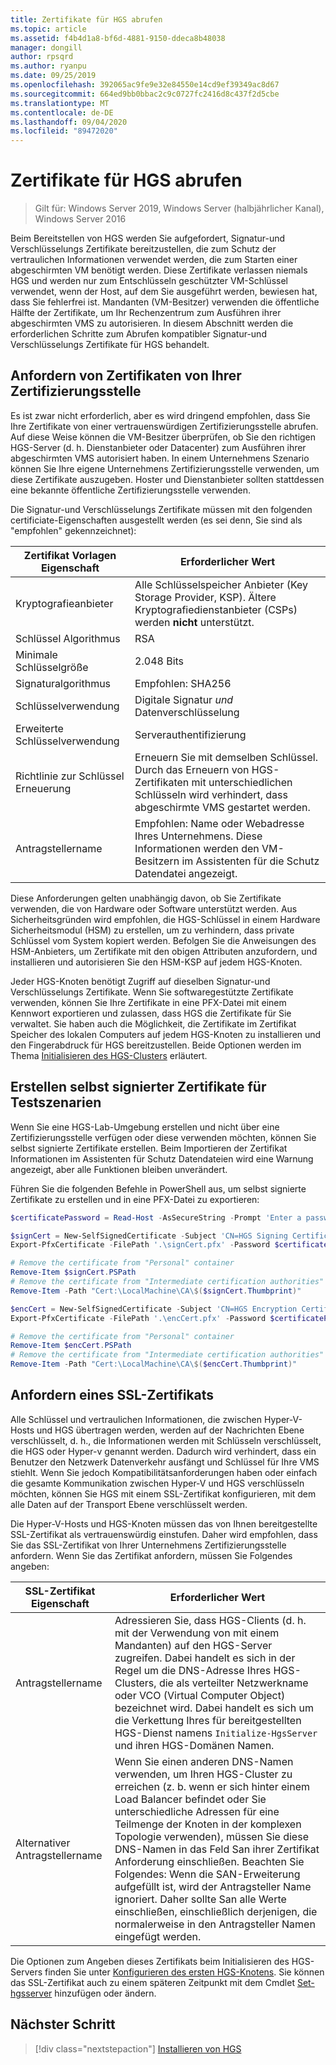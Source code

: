 ```yaml
---
title: Zertifikate für HGS abrufen
ms.topic: article
ms.assetid: f4b4d1a8-bf6d-4881-9150-ddeca8b48038
manager: dongill
author: rpsqrd
ms.author: ryanpu
ms.date: 09/25/2019
ms.openlocfilehash: 392065ac9fe9e32e84550e14cd9ef39349ac8d67
ms.sourcegitcommit: 664ed9bb0bbac2c9c0727fc2416d8c437f2d5cbe
ms.translationtype: MT
ms.contentlocale: de-DE
ms.lasthandoff: 09/04/2020
ms.locfileid: "89472020"
---
```

# <a name="obtain-certificates-for-hgs"></a>Zertifikate für HGS abrufen

>Gilt für: Windows Server 2019, Windows Server (halbjährlicher Kanal), Windows Server 2016

Beim Bereitstellen von HGS werden Sie aufgefordert, Signatur-und Verschlüsselungs Zertifikate bereitzustellen, die zum Schutz der vertraulichen Informationen verwendet werden, die zum Starten einer abgeschirmten VM benötigt werden.
Diese Zertifikate verlassen niemals HGS und werden nur zum Entschlüsseln geschützter VM-Schlüssel verwendet, wenn der Host, auf dem Sie ausgeführt werden, bewiesen hat, dass Sie fehlerfrei ist.
Mandanten (VM-Besitzer) verwenden die öffentliche Hälfte der Zertifikate, um Ihr Rechenzentrum zum Ausführen ihrer abgeschirmten VMS zu autorisieren.
In diesem Abschnitt werden die erforderlichen Schritte zum Abrufen kompatibler Signatur-und Verschlüsselungs Zertifikate für HGS behandelt.

## <a name="request-certificates-from-your-certificate-authority"></a>Anfordern von Zertifikaten von Ihrer Zertifizierungsstelle

Es ist zwar nicht erforderlich, aber es wird dringend empfohlen, dass Sie Ihre Zertifikate von einer vertrauenswürdigen Zertifizierungsstelle abrufen.
Auf diese Weise können die VM-Besitzer überprüfen, ob Sie den richtigen HGS-Server (d. h. Dienstanbieter oder Datacenter) zum Ausführen ihrer abgeschirmten VMS autorisiert haben.
In einem Unternehmens Szenario können Sie Ihre eigene Unternehmens Zertifizierungsstelle verwenden, um diese Zertifikate auszugeben.
Hoster und Dienstanbieter sollten stattdessen eine bekannte öffentliche Zertifizierungsstelle verwenden.

Die Signatur-und Verschlüsselungs Zertifikate müssen mit den folgenden certificiate-Eigenschaften ausgestellt werden (es sei denn, Sie sind als "empfohlen" gekennzeichnet):

Zertifikat Vorlagen Eigenschaft | Erforderlicher Wert
------------------------------|----------------
Kryptografieanbieter               | Alle Schlüsselspeicher Anbieter (Key Storage Provider, KSP). Ältere Kryptografiedienstanbieter (CSPs) werden **nicht** unterstützt.
Schlüssel Algorithmus                 | RSA
Minimale Schlüsselgröße              | 2.048 Bits
Signaturalgorithmus           | Empfohlen: SHA256
Schlüsselverwendung                     | Digitale Signatur *und* Datenverschlüsselung
Erweiterte Schlüsselverwendung            | Serverauthentifizierung
Richtlinie zur Schlüssel Erneuerung            | Erneuern Sie mit demselben Schlüssel. Durch das Erneuern von HGS-Zertifikaten mit unterschiedlichen Schlüsseln wird verhindert, dass abgeschirmte VMS gestartet werden.
Antragstellername                  | Empfohlen: Name oder Webadresse Ihres Unternehmens. Diese Informationen werden den VM-Besitzern im Assistenten für die Schutz Datendatei angezeigt.

Diese Anforderungen gelten unabhängig davon, ob Sie Zertifikate verwenden, die von Hardware oder Software unterstützt werden.
Aus Sicherheitsgründen wird empfohlen, die HGS-Schlüssel in einem Hardware Sicherheitsmodul (HSM) zu erstellen, um zu verhindern, dass private Schlüssel vom System kopiert werden.
Befolgen Sie die Anweisungen des HSM-Anbieters, um Zertifikate mit den obigen Attributen anzufordern, und installieren und autorisieren Sie den HSM-KSP auf jedem HGS-Knoten.

Jeder HGS-Knoten benötigt Zugriff auf dieselben Signatur-und Verschlüsselungs Zertifikate.
Wenn Sie softwaregestützte Zertifikate verwenden, können Sie Ihre Zertifikate in eine PFX-Datei mit einem Kennwort exportieren und zulassen, dass HGS die Zertifikate für Sie verwaltet.
Sie haben auch die Möglichkeit, die Zertifikate im Zertifikat Speicher des lokalen Computers auf jedem HGS-Knoten zu installieren und den Fingerabdruck für HGS bereitzustellen.
Beide Optionen werden im Thema [Initialisieren des HGS-Clusters](guarded-fabric-initialize-hgs.md) erläutert.

## <a name="create-self-signed-certificates-for-test-scenarios"></a>Erstellen selbst signierter Zertifikate für Testszenarien

Wenn Sie eine HGS-Lab-Umgebung erstellen und nicht über eine Zertifizierungsstelle verfügen oder diese verwenden möchten, können Sie selbst signierte Zertifikate erstellen.
Beim Importieren der Zertifikat Informationen im Assistenten für Schutz Datendateien wird eine Warnung angezeigt, aber alle Funktionen bleiben unverändert.

Führen Sie die folgenden Befehle in PowerShell aus, um selbst signierte Zertifikate zu erstellen und in eine PFX-Datei zu exportieren:

```powershell
$certificatePassword = Read-Host -AsSecureString -Prompt 'Enter a password for the PFX file'

$signCert = New-SelfSignedCertificate -Subject 'CN=HGS Signing Certificate' -KeyUsage DataEncipherment, DigitalSignature
Export-PfxCertificate -FilePath '.\signCert.pfx' -Password $certificatePassword -Cert $signCert

# Remove the certificate from "Personal" container
Remove-Item $signCert.PSPath
# Remove the certificate from "Intermediate certification authorities" container
Remove-Item -Path "Cert:\LocalMachine\CA\$($signCert.Thumbprint)"

$encCert = New-SelfSignedCertificate -Subject 'CN=HGS Encryption Certificate' -KeyUsage DataEncipherment, DigitalSignature
Export-PfxCertificate -FilePath '.\encCert.pfx' -Password $certificatePassword -Cert $encCert

# Remove the certificate from "Personal" container
Remove-Item $encCert.PSPath
# Remove the certificate from "Intermediate certification authorities" container
Remove-Item -Path "Cert:\LocalMachine\CA\$($encCert.Thumbprint)"
```

## <a name="request-an-ssl-certificate"></a>Anfordern eines SSL-Zertifikats

Alle Schlüssel und vertraulichen Informationen, die zwischen Hyper-V-Hosts und HGS übertragen werden, werden auf der Nachrichten Ebene verschlüsselt, d. h., die Informationen werden mit Schlüsseln verschlüsselt, die HGS oder Hyper-v genannt werden. Dadurch wird verhindert, dass ein Benutzer den Netzwerk Datenverkehr ausfängt und Schlüssel für Ihre VMS stiehlt.
Wenn Sie jedoch Kompatibilitätsanforderungen haben oder einfach die gesamte Kommunikation zwischen Hyper-V und HGS verschlüsseln möchten, können Sie HGS mit einem SSL-Zertifikat konfigurieren, mit dem alle Daten auf der Transport Ebene verschlüsselt werden.

Die Hyper-V-Hosts und HGS-Knoten müssen das von Ihnen bereitgestellte SSL-Zertifikat als vertrauenswürdig einstufen. Daher wird empfohlen, dass Sie das SSL-Zertifikat von Ihrer Unternehmens Zertifizierungsstelle anfordern. Wenn Sie das Zertifikat anfordern, müssen Sie Folgendes angeben:

SSL-Zertifikat Eigenschaft | Erforderlicher Wert
-------------------------|---------------
Antragstellername             | Adressieren Sie, dass HGS-Clients (d. h. mit der Verwendung von mit einem Mandanten) auf den HGS-Server zugreifen. Dabei handelt es sich in der Regel um die DNS-Adresse Ihres HGS-Clusters, die als verteilter Netzwerkname oder VCO (Virtual Computer Object) bezeichnet wird. Dabei handelt es sich um die Verkettung Ihres für bereitgestellten HGS-Dienst namens `Initialize-HgsServer` und ihren HGS-Domänen Namen.
Alternativer Antragstellername | Wenn Sie einen anderen DNS-Namen verwenden, um Ihren HGS-Cluster zu erreichen (z. b. wenn er sich hinter einem Load Balancer befindet oder Sie unterschiedliche Adressen für eine Teilmenge der Knoten in der komplexen Topologie verwenden), müssen Sie diese DNS-Namen in das Feld San ihrer Zertifikat Anforderung einschließen. Beachten Sie Folgendes: Wenn die SAN-Erweiterung aufgefüllt ist, wird der Antragsteller Name ignoriert. Daher sollte San alle Werte einschließen, einschließlich derjenigen, die normalerweise in den Antragsteller Namen eingefügt werden.

Die Optionen zum Angeben dieses Zertifikats beim Initialisieren des HGS-Servers finden Sie unter [Konfigurieren des ersten HGS-Knotens](guarded-fabric-initialize-hgs.md).
Sie können das SSL-Zertifikat auch zu einem späteren Zeitpunkt mit dem Cmdlet [Set-hgsserver](/powershell/module/hgsserver/set-hgsserver?view=win10-ps) hinzufügen oder ändern.

## <a name="next-step"></a>Nächster Schritt

> [!div class="nextstepaction"]
> [Installieren von HGS](guarded-fabric-choose-where-to-install-hgs.md)
